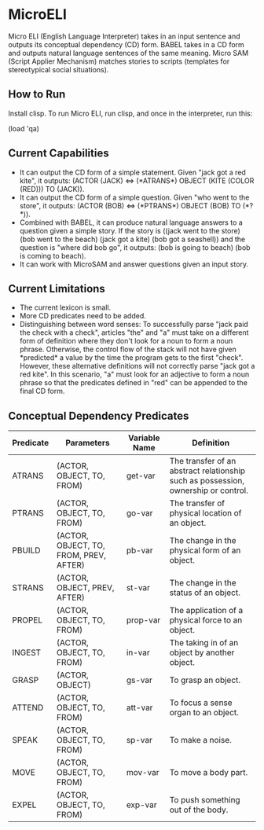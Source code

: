# MicroELI

Micro ELI (English Language Interpreter) takes in an input sentence and outputs its conceptual dependency (CD) form. BABEL takes in a CD form and outputs natural language sentences of the same meaning. Micro SAM (Script Applier Mechanism) matches stories to scripts (templates for stereotypical social situations).

## How to Run

Install clisp. To run Micro ELI, run clisp, and once in the interpreter, run this:

(load 'qa)

## Current Capabilities

<ul>
	<li>It can output the CD form of a simple statement. Given "jack got a red kite", it outputs: (ACTOR (JACK) <=> (*ATRANS*) OBJECT (KITE (COLOR (RED))) TO (JACK)).</li>
	<li>It can output the CD form of a simple question. Given "who went to the store", it outputs: (ACTOR (BOB) <=> (*PTRANS*) OBJECT (BOB) TO (*?*)).</li>
	<li>Combined with BABEL, it can produce natural language answers to a question given a simple story. If the story is ((jack went to the store) (bob went to the beach) (jack got a kite) (bob got a seashell)) and the question is "where did bob go", it outputs: (bob is going to beach) (bob is coming to beach).</li>
	<li>It can work with MicroSAM and answer questions given an input story.</li>
</ul>

## Current Limitations

<ul>
	<li>The current lexicon is small.</li>
	<li>More CD predicates need to be added.</li>
	<li>Distinguishing between word senses: To successfully parse "jack paid the check with a check", articles "the" and "a" must take on a different form of definition where they don't look for a noun to form a noun phrase. Otherwise, the control flow of the stack will not have given *predicted* a value by the time the program gets to the first "check". However, these alternative definitions will not correctly parse "jack got a red kite". In this scenario, "a" must look for an adjective to form a noun phrase so that the predicates defined in "red" can be appended to the final CD form.</li>
</ul>

## Conceptual Dependency Predicates

| Predicate | Parameters | Variable Name | Definition |
| --------- | ---------- | ------------- | ---------- |
| ATRANS | (ACTOR, OBJECT, TO, FROM) | get-var | The transfer of an abstract relationship such as possession, ownership or control. |
| PTRANS | (ACTOR, OBJECT, TO, FROM) | go-var | The transfer of physical location of an object. |
| PBUILD | (ACTOR, OBJECT, TO, FROM, PREV, AFTER) | pb-var | The change in the physical form of an object. |
| STRANS | (ACTOR, OBJECT, PREV, AFTER) | st-var | The change in the status of an object. |
| PROPEL | (ACTOR, OBJECT, TO, FROM) | prop-var | The application of a physical force to an object. |
| INGEST | (ACTOR, OBJECT, TO, FROM) | in-var | The taking in of an object by another object. |
| GRASP | (ACTOR, OBJECT) | gs-var | To grasp an object. |
| ATTEND | (ACTOR, OBJECT, TO, FROM) | att-var | To focus a sense organ to an object. |
| SPEAK | (ACTOR, OBJECT, TO, FROM) | sp-var | To make a noise. |
| MOVE | (ACTOR, OBJECT, TO, FROM) | mov-var | To move a body part. |
| EXPEL | (ACTOR, OBJECT, TO, FROM) | exp-var | To push something out of the body. |